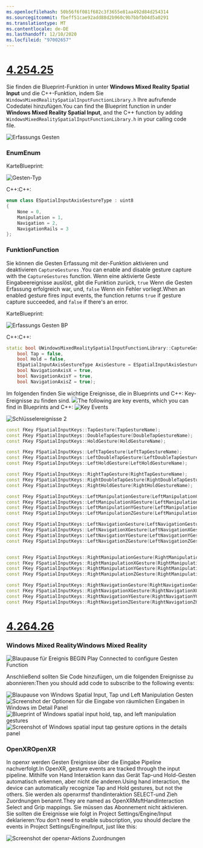 ```yaml
---
ms.openlocfilehash: 50b56f6f081f682c3f3655e81aa492d84d254314
ms.sourcegitcommit: fbeff51cae92add88d2b960c9b7bbfb04d5a0291
ms.translationtype: MT
ms.contentlocale: de-DE
ms.lasthandoff: 12/10/2020
ms.locfileid: "97002657"
---
```

# <a name="425"></a>[<span data-ttu-id="4bc3a-101">4.25</span><span class="sxs-lookup"><span data-stu-id="4bc3a-101">4.25</span></span>](#tab/425)

<span data-ttu-id="4bc3a-102">Sie finden die Blueprint-Funktion in unter **Windows Mixed Reality Spatial Input** und die C++-Funktion, indem Sie `WindowsMixedRealitySpatialInputFunctionLibrary.h` Ihre aufrufende Codedatei hinzufügen.</span><span class="sxs-lookup"><span data-stu-id="4bc3a-102">You can find the Blueprint function in under **Windows Mixed Reality Spatial Input**, and the C++ function by adding `WindowsMixedRealitySpatialInputFunctionLibrary.h` in your calling code file.</span></span>

![Erfassungs Gesten](../images/unreal/capture-gestures.png)

### <a name="enum"></a><span data-ttu-id="4bc3a-104">Enum</span><span class="sxs-lookup"><span data-stu-id="4bc3a-104">Enum</span></span>
<!-- Deprecated
The `ESPatialInputAxisGestureType` enum describes spatial axis gestures and are [fully documented](../../out-of-scope/deprecated/holograms-211.md).
-->
<span data-ttu-id="4bc3a-105">Karte</span><span class="sxs-lookup"><span data-stu-id="4bc3a-105">Blueprint:</span></span>

![Gesten-Typ](../images/unreal/gesture-type.png)

<span data-ttu-id="4bc3a-107">C++:</span><span class="sxs-lookup"><span data-stu-id="4bc3a-107">C++:</span></span>
```cpp
enum class ESpatialInputAxisGestureType : uint8
{
    None = 0,
    Manipulation = 1,
    Navigation = 2,
    NavigationRails = 3
};
```

### <a name="function"></a><span data-ttu-id="4bc3a-108">Funktion</span><span class="sxs-lookup"><span data-stu-id="4bc3a-108">Function</span></span>
<span data-ttu-id="4bc3a-109">Sie können die Gesten Erfassung mit der-Funktion aktivieren und deaktivieren `CaptureGestures` .</span><span class="sxs-lookup"><span data-stu-id="4bc3a-109">You can enable and disable gesture capture with the `CaptureGestures` function.</span></span> <span data-ttu-id="4bc3a-110">Wenn eine aktivierte Geste Eingabeereignisse auslöst, gibt die Funktion zurück, `true` Wenn die Gesten Erfassung erfolgreich war, und, `false` Wenn ein Fehler vorliegt.</span><span class="sxs-lookup"><span data-stu-id="4bc3a-110">When an enabled gesture fires input events, the function returns `true` if gesture capture succeeded, and `false` if there's an error.</span></span>

<span data-ttu-id="4bc3a-111">Karte</span><span class="sxs-lookup"><span data-stu-id="4bc3a-111">Blueprint:</span></span>

![Erfassungs Gesten BP](../images/unreal/capture-gestures-bp.png)

<span data-ttu-id="4bc3a-113">C++:</span><span class="sxs-lookup"><span data-stu-id="4bc3a-113">C++:</span></span>
```cpp
static bool UWindowsMixedRealitySpatialInputFunctionLibrary::CaptureGestures(
    bool Tap = false,
    bool Hold = false,
    ESpatialInputAxisGestureType AxisGesture = ESpatialInputAxisGestureType::None,
    bool NavigationAxisX = true,
    bool NavigationAxisY = true,
    bool NavigationAxisZ = true);
```

<span data-ttu-id="4bc3a-114">Im folgenden finden Sie wichtige Ereignisse, die in Blueprints und C++: Key-Ereignisse zu finden sind. ![](../images/unreal/key-events.png)</span><span class="sxs-lookup"><span data-stu-id="4bc3a-114">The following are key events, which you can find in Blueprints and C++: ![Key Events](../images/unreal/key-events.png)</span></span>

![Schlüsselereignisse 2](../images/unreal/key-events2.png)
```cpp
const FKey FSpatialInputKeys::TapGesture(TapGestureName);
const FKey FSpatialInputKeys::DoubleTapGesture(DoubleTapGestureName);
const FKey FSpatialInputKeys::HoldGesture(HoldGestureName);

const FKey FSpatialInputKeys::LeftTapGesture(LeftTapGestureName);
const FKey FSpatialInputKeys::LeftDoubleTapGesture(LeftDoubleTapGestureName);
const FKey FSpatialInputKeys::LeftHoldGesture(LeftHoldGestureName);

const FKey FSpatialInputKeys::RightTapGesture(RightTapGestureName);
const FKey FSpatialInputKeys::RightDoubleTapGesture(RightDoubleTapGestureName);
const FKey FSpatialInputKeys::RightHoldGesture(RightHoldGestureName);

const FKey FSpatialInputKeys::LeftManipulationGesture(LeftManipulationGestureName);
const FKey FSpatialInputKeys::LeftManipulationXGesture(LeftManipulationXGestureName);
const FKey FSpatialInputKeys::LeftManipulationYGesture(LeftManipulationYGestureName);
const FKey FSpatialInputKeys::LeftManipulationZGesture(LeftManipulationZGestureName);

const FKey FSpatialInputKeys::LeftNavigationGesture(LeftNavigationGestureName);
const FKey FSpatialInputKeys::LeftNavigationXGesture(LeftNavigationXGestureName);
const FKey FSpatialInputKeys::LeftNavigationYGesture(LeftNavigationYGestureName);
const FKey FSpatialInputKeys::LeftNavigationZGesture(LeftNavigationZGestureName);


const FKey FSpatialInputKeys::RightManipulationGesture(RightManipulationGestureName);
const FKey FSpatialInputKeys::RightManipulationXGesture(RightManipulationXGestureName);
const FKey FSpatialInputKeys::RightManipulationYGesture(RightManipulationYGestureName);
const FKey FSpatialInputKeys::RightManipulationZGesture(RightManipulationZGestureName);

const FKey FSpatialInputKeys::RightNavigationGesture(RightNavigationGestureName);
const FKey FSpatialInputKeys::RightNavigationXGesture(RightNavigationXGestureName);
const FKey FSpatialInputKeys::RightNavigationYGesture(RightNavigationYGestureName);
const FKey FSpatialInputKeys::RightNavigationZGesture(RightNavigationZGestureName);
```

# <a name="426"></a>[<span data-ttu-id="4bc3a-116">4.26</span><span class="sxs-lookup"><span data-stu-id="4bc3a-116">4.26</span></span>](#tab/426)

### <a name="windows-mixed-reality"></a><span data-ttu-id="4bc3a-117">Windows Mixed Reality</span><span class="sxs-lookup"><span data-stu-id="4bc3a-117">Windows Mixed Reality</span></span>

![Blaupause für Ereignis BEGIN Play Connected to configure Gesten Function](../images/unreal-hand-tracking-img-09.png)

<span data-ttu-id="4bc3a-119">Anschließend sollten Sie Code hinzufügen, um die folgenden Ereignisse zu abonnieren:</span><span class="sxs-lookup"><span data-stu-id="4bc3a-119">Then you should add code to subscribe to the following events:</span></span>

<span data-ttu-id="4bc3a-120">![Blaupause von Windows Spatial Input, Tap und Left Manipulation Gesten ](../images/unreal/key-events.png)
 ![ Screenshot der Optionen für die Eingabe von räumlichen Eingaben in Windows im Detail Panel](../images/unreal/key-events2.png)</span><span class="sxs-lookup"><span data-stu-id="4bc3a-120">![Blueprint of Windows spatial input hold, tap, and left manipulation gestures](../images/unreal/key-events.png)
![Screenshot of Windows spatial input tap gesture options in the details panel](../images/unreal/key-events2.png)</span></span>

### <a name="openxr"></a><span data-ttu-id="4bc3a-121">OpenXR</span><span class="sxs-lookup"><span data-stu-id="4bc3a-121">OpenXR</span></span>

<span data-ttu-id="4bc3a-122">In openxr werden Gesten Ereignisse über die Eingabe Pipeline nachverfolgt.</span><span class="sxs-lookup"><span data-stu-id="4bc3a-122">In OpenXR, gesture events are tracked through the input pipeline.</span></span> <span data-ttu-id="4bc3a-123">Mithilfe von Hand Interaktion kann das Gerät Tap-und Hold-Gesten automatisch erkennen, aber nicht die anderen.</span><span class="sxs-lookup"><span data-stu-id="4bc3a-123">Using hand interaction, the device can automatically recognize Tap and Hold gestures, but not the others.</span></span> <span data-ttu-id="4bc3a-124">Sie werden als openxrmsf thandinteraktion SELECT-und Zieh Zuordnungen benannt.</span><span class="sxs-lookup"><span data-stu-id="4bc3a-124">They are named as OpenXRMsftHandInteraction Select and Grip mappings.</span></span> <span data-ttu-id="4bc3a-125">Sie müssen das Abonnement nicht aktivieren. Sie sollten die Ereignisse wie folgt in Project Settings/Engine/Input deklarieren:</span><span class="sxs-lookup"><span data-stu-id="4bc3a-125">You don’t need to enable subscription, you should declare the events in Project Settings/Engine/Input, just like this:</span></span>

![Screenshot der openxr-Aktions Zuordnungen](../images/unreal-hand-tracking-img-12.png)
